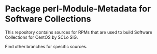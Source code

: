 # Package perl-Module-Metadata for Software Collections

This repository contains sources for RPMs that are used
to build Software Collections for CentOS by SCLo SIG.

Find other branches for specific sources.

